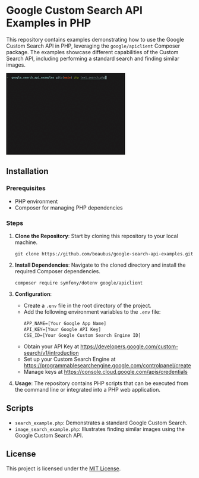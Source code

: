 # Google Custom Search API Examples in PHP

This repository contains examples demonstrating how to use the Google Custom Search API in PHP, leveraging the `google/apiclient` Composer package. The examples showcase different capabilities of the Custom Search API, including performing a standard search and finding similar images.

![](demo.gif)

## Installation

### Prerequisites

- PHP environment
- Composer for managing PHP dependencies

### Steps

1. **Clone the Repository**: Start by cloning this repository to your local machine.

   ```
   git clone https://github.com/beaubus/google-search-api-examples.git
   ```

2. **Install Dependencies**: Navigate to the cloned directory and install the required Composer dependencies.

   ```
   composer require symfony/dotenv google/apiclient
   ```

3. **Configuration**:

    - Create a `.env` file in the root directory of the project.
    - Add the following environment variables to the `.env` file:
      ```
      APP_NAME=[Your Google App Name]
      API_KEY=[Your Google API Key]
      CSE_ID=[Your Google Custom Search Engine ID]
      ```
    - Obtain your API Key at https://developers.google.com/custom-search/v1/introduction
    - Set up your Custom Search Engine at https://programmablesearchengine.google.com/controlpanel/create
    - Manage keys at https://console.cloud.google.com/apis/credentials

4. **Usage**: The repository contains PHP scripts that can be executed from the command line or integrated into a PHP web application.

## Scripts

- `search_example.php`: Demonstrates a standard Google Custom Search.
- `image_search_example.php`: Illustrates finding similar images using the Google Custom Search API.


## License

This project is licensed under the [MIT License](LICENSE).